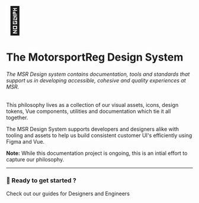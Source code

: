 <script setup>
  import { MSRDocNavCardsRow, MSRDocNavCards } from '../index';
</script>

<span style="font-size: 72px">📖</span>

# The MotorsportReg Design System

###### The MSR Design system contains documentation, tools and standards that support us in developing accessible, cohesive and quality experiences at MSR.

This philosophy lives as a collection of our visual assets, icons, design tokens, Vue components, utilities and documentation which tie it all together.

The MSR Design System supports developers and designers alike with tooling and assets to help us build consistent customer UI's efficiently using Figma and Vue.

<strong>Note:</strong> While this documentation project is ongoing, this is an intial effort to capture our philosophy.

---

### 🚀 Ready to get started ?

Check out our guides for Designers and Engineers

<MSRDocNavCardsRow>
<MSRDocNavCards title="Designers" href="../designer/">
<template #content>Understand our design foundations</template>
</MSRDocNavCards>
<MSRDocNavCards title="Developers" href="../developer/">
<template #content>Resources in code for web</template>
</MSRDocNavCards>
</MSRDocNavCardsRow>
